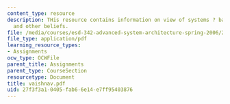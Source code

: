 ```yaml
---
content_type: resource
description: THis resource contains information on view of systems ? background, biases
  and other beliefs.
file: /media/courses/esd-342-advanced-system-architecture-spring-2006/27f3f3a10405fab66e14e7ff95403876_vaishnav.pdf
file_type: application/pdf
learning_resource_types:
- Assignments
ocw_type: OCWFile
parent_title: Assignments
parent_type: CourseSection
resourcetype: Document
title: vaishnav.pdf
uid: 27f3f3a1-0405-fab6-6e14-e7ff95403876
---
```

